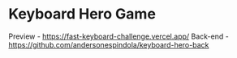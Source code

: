 # Keyboard Hero Game

Preview - https://fast-keyboard-challenge.vercel.app/
Back-end - https://github.com/andersonespindola/keyboard-hero-back
